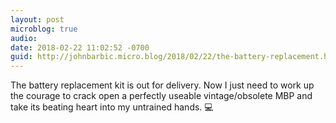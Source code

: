 ```yaml
---
layout: post
microblog: true
audio: 
date: 2018-02-22 11:02:52 -0700
guid: http://johnbarbic.micro.blog/2018/02/22/the-battery-replacement.html
---
```

The battery replacement kit is out for delivery.  Now I just need to work up the courage to crack open a perfectly useable vintage/obsolete MBP and take its beating heart into my untrained hands.  💻
